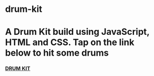 # drum-kit
<h1> A Drum Kit build using JavaScript, HTML and CSS. Tap on the link below to hit some drums </h1>
<h3> <a href="https://sakshis-drum-kit.netlify.app/"> DRUM KIT </a> </h3>
